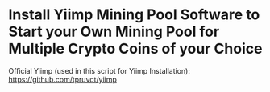 # Install Yiimp Mining Pool Software to Start your Own Mining Pool for Multiple Crypto Coins of your Choice



Official Yiimp (used in this script for Yiimp Installation): https://github.com/tpruvot/yiimp
